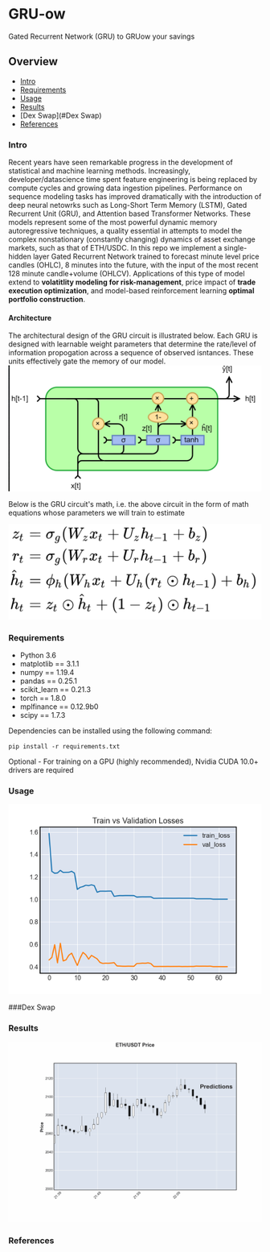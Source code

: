 # GRU-ow
Gated Recurrent Network (GRU) to GRUow your savings

## Overview
  * [Intro](#intro)
  * [Requirements](#requirements)
  * [Usage](#usage)
  * [Results](#results)
  * [Dex Swap](#Dex Swap)
  * [References](#references)


### Intro
Recent years have seen remarkable progress in the development of statistical and machine learning methods. Increasingly, developer/datascience time spent feature engineering is being replaced by compute cycles and growing data ingestion pipelines. Performance on sequence modeling tasks has improved dramatically with the introduction of deep neural netowrks such as Long-Short Term Memory (LSTM), Gated Recurrent Unit (GRU), and Attention based Transformer Networks. These models represent some of the most powerful dynamic memory autoregressive techniques, a quality essential in attempts to model the complex nonstationary (constantly changing) dynamics of asset exchange markets, such as that of ETH/USDC. In this repo we implement a single-hidden layer Gated Recurrent Network trained to forecast minute level price candles (OHLC), 8 minutes into the future, with the input of the most recent 128 minute candle+volume (OHLCV). Applications of this type of model extend to **volatitlity modeling for risk-management**, price impact of **trade execution optimization**, and model-based reinforcement learning **optimal portfolio construction**.


#### Architecture
The architectural design of the GRU circuit is illustrated below. Each GRU is designed with learnable weight parameters that determine the rate/level of information propogation across a sequence of observed isntances. These units effectively gate the memory of our model.
![gru_circuit](images/GRU_circuit.png)

Below is the GRU circuit's math, i.e. the above circuit in the form of math equations whose parameters we will train to estimate

![gur_maths](images/gru_maths.png)


### Requirements
  * Python 3.6
  * matplotlib == 3.1.1
  * numpy == 1.19.4
  * pandas == 0.25.1
  * scikit_learn == 0.21.3
  * torch == 1.8.0
  * mplfinance == 0.12.9b0
  * scipy == 1.7.3

Dependencies can be installed using the following command:
```
pip install -r requirements.txt
```
Optional - For training on a GPU (highly recommended), Nvidia CUDA 10.0+ drivers are required

### Usage

![traing_loss](images/train_loss.png)



###Dex Swap



### Results

![predicitons_gif](images/animated_graph2.gif)



### References
